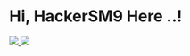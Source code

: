 # Hi, HackerSM9 Here ..!
<a href="https://github.com/Hackersm9"><img src="https://github-readme-stats.vercel.app/api?username=hackersm9&show_icons=true&include_all_commits=true&theme=react&cache_seconds=00&hide_border=true">
<a/>
<a href="https://github.com/Hackersm9"><img src="https://github-readme-stats.vercel.app/api/top-langs/?username=hackersm9&layout=compact&theme=react&hide_border=truerder=true">
<a/>
